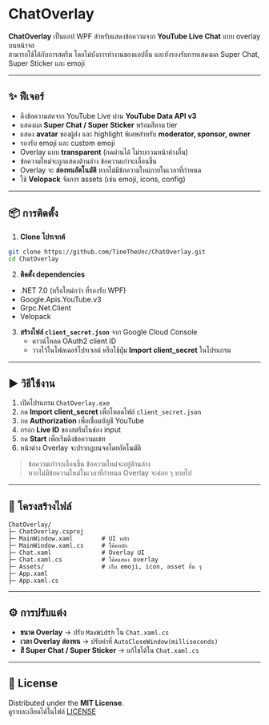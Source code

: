 # ChatOverlay

**ChatOverlay** เป็นแอป WPF สำหรับแสดงข้อความจาก **YouTube Live Chat** แบบ overlay บนหน้าจอ  
สามารถใช้ได้กับการสตรีม โดยไม่บังการทำงานของแอปอื่น และยังรองรับการแสดงผล Super Chat, Super Sticker และ emoji

---

## ✨ ฟีเจอร์

- ดึงข้อความสดจาก YouTube Live ผ่าน **YouTube Data API v3**  
- แสดงผล **Super Chat / Super Sticker** พร้อมสีตาม tier  
- แสดง **avatar** ของผู้ส่ง และ highlight พิเศษสำหรับ **moderator, sponsor, owner**  
- รองรับ emoji และ custom emoji  
- Overlay แบบ **transparent** (กดผ่านได้ ไม่รบกวนหน้าต่างอื่น)  
- ข้อความใหม่จะถูกแสดงด้านล่าง ข้อความเก่าจะเลื่อนขึ้น  
- Overlay จะ **ล่องหนอัตโนมัติ** หากไม่มีข้อความใหม่ภายในเวลาที่กำหนด  
- ใช้ **Velopack** จัดการ assets (เช่น emoji, icons, config)

---

## 📦 การติดตั้ง

1. **Clone โปรเจกต์**

```bash
git clone https://github.com/TineTheUnc/ChatOverlay.git
cd ChatOverlay
```

2. **ติดตั้ง dependencies**

- .NET 7.0 (หรือใหม่กว่า ที่รองรับ WPF)
- Google.Apis.YouTube.v3
- Grpc.Net.Client
- Velopack

3. **สร้างไฟล์ `client_secret.json`** จาก Google Cloud Console  
   - ดาวน์โหลด OAuth2 client ID  
   - วางไว้ในโฟลเดอร์โปรเจกต์ หรือใช้ปุ่ม **Import client_secret** ในโปรแกรม  

---

## ▶️ วิธีใช้งาน

1. เปิดโปรแกรม `ChatOverlay.exe`  
2. กด **Import client_secret** เพื่อโหลดไฟล์ `client_secret.json`  
3. กด **Authorization** เพื่อเชื่อมบัญชี YouTube  
4. กรอก **Live ID** ของสตรีมในช่อง input  
5. กด **Start** เพื่อเริ่มดึงข้อความแชท  
6. หน้าต่าง Overlay จะปรากฏบนจอโดยอัตโนมัติ  

> ข้อความเก่าจะเลื่อนขึ้น ข้อความใหม่จะอยู่ด้านล่าง  
> หากไม่มีข้อความใหม่ในเวลาที่กำหนด Overlay จะค่อย ๆ หายไป  

---

## 📂 โครงสร้างไฟล์

```
ChatOverlay/
├─ ChatOverlay.csproj
├─ MainWindow.xaml        # UI หลัก
├─ MainWindow.xaml.cs     # โค้ดหลัก
├─ Chat.xaml              # Overlay UI
├─ Chat.xaml.cs           # โค้ดแสดง overlay
├─ Assets/                # เก็บ emoji, icon, asset อื่น ๆ
├─ App.xaml
├─ App.xaml.cs
```

---

## ⚙️ การปรับแต่ง

- **ขนาด Overlay** → ปรับ `MaxWidth` ใน `Chat.xaml.cs`  
- **เวลา Overlay ล่องหน** → ปรับค่าที่ `AutoCloseWindow(milliseconds)`  
- **สี Super Chat / Super Sticker** → แก้ไขได้ใน `Chat.xaml.cs`  

---

## 📜 License

Distributed under the **MIT License**.  
ดูรายละเอียดได้ในไฟล์ [LICENSE](LICENSE)

